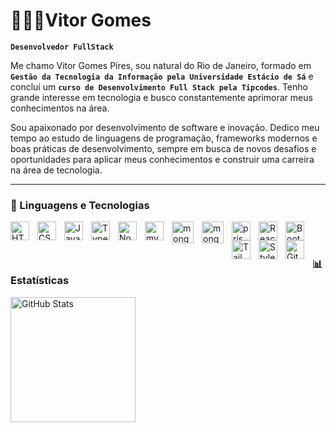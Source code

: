 # 👨🏽‍💻Vitor Gomes


**`Desenvolvedor FullStack`**

Me chamo Vitor Gomes Pires, sou natural do Rio de Janeiro, formado em **`Gestão da Tecnologia da Informação pela Universidade Estácio de Sá`** e concluí um **`curso de Desenvolvimento Full Stack pela Tipcodes`**. Tenho grande interesse em tecnologia e busco constantemente aprimorar meus conhecimentos na área.

Sou apaixonado por desenvolvimento de software e inovação. Dedico meu tempo ao estudo de linguagens de programação, frameworks modernos e boas práticas de desenvolvimento, sempre em busca de novos desafios e oportunidades para aplicar meus conhecimentos e construir uma carreira na área de tecnologia.

---

### 🤖 Linguagens e Tecnologias

<img 
    align="left" 
    alt="HTML"
    title="HTML" 
    width="30px" 
    style="padding-right: 10px;" 
    src="https://cdn.jsdelivr.net/gh/devicons/devicon@latest/icons/html5/html5-original.svg" 
/>
<img 
    align="left" 
    alt="CSS" 
    title="CSS"
    width="30px" 
    style="padding-right: 10px;" 
    src="https://cdn.jsdelivr.net/gh/devicons/devicon@latest/icons/css3/css3-original.svg" 
/>

<img 
    align="left" 
    alt="JavaScript" 
    title="JavaScript"
    width="30px" 
    style="padding-right: 10px;" 
    src="https://cdn.jsdelivr.net/gh/devicons/devicon@latest/icons/javascript/javascript-original.svg" 
/>
<img 
    align="left" 
    alt="TypeScript"
    title="TypeScript" 
    width="30px" 
    style="padding-right: 10px;" 
    src="https://cdn.jsdelivr.net/gh/devicons/devicon@latest/icons/typescript/typescript-original.svg" 
/>
<img align="left" alt="NodeJS" width="30px" style="padding-right:10px;" src="https://cdn.jsdelivr.net/gh/devicons/devicon/icons/nodejs/nodejs-original.svg" />
<img
        align="left"
        alt="mysql"
        title="mysql"
        width="30px"
        style="padding-right: 10px;"
        src="https://cdn.jsdelivr.net/gh/devicons/devicon@latest/icons/mysql/mysql-original-wordmark.svg" />
          
 <img 
      align="left"
      alt="mongodb"
      title="mongodb"
       width="35px"
      style="padding-right: 10px;"
       src="https://cdn.jsdelivr.net/gh/devicons/devicon@latest/icons/mongodb/mongodb-plain-wordmark.svg" />
       <img 
            align="left"
            alt="mongoose"
            title="mongoose"
            width="35px"
            style="padding-right: 10px;"
            src="https://cdn.jsdelivr.net/gh/devicons/devicon@latest/icons/mongoose/mongoose-original-wordmark.svg" />
             <img
             align="left"
             alt="prisma"
             title="prisma"
             width="30px"
             style="padding-right: 10px;"
             src="https://cdn.jsdelivr.net/gh/devicons/devicon@latest/icons/prisma/prisma-original.svg" />
          
          
<img 
    align="left" 
    alt="React"
    title="React" 
    width="30px" 
    style="padding-right: 10px;" 
    src="https://cdn.jsdelivr.net/gh/devicons/devicon@latest/icons/react/react-original.svg" 
/>
<img 
    align="left" 
    alt="Bootstrap"
    title="Bootstrap" 
    width="30px" 
    style="padding-right: 10px;" 
    src="https://cdn.jsdelivr.net/gh/devicons/devicon@latest/icons/bootstrap/bootstrap-original.svg" 
/>
<img 
    align="left" 
    alt="Tailwind" 
    title="Tailwind"
    width="30px" 
    style="padding-right: 10px;" 
    src="https://cdn.jsdelivr.net/gh/devicons/devicon@latest/icons/tailwindcss/tailwindcss-original.svg" 
/>
<img
  align="left"
  alt="Styled Components"
  title="Styled Components"
  width="30px"
  style="padding-right: 10px;"
  src="https://raw.githubusercontent.com/styled-components/brand/master/styled-components.png" />


<img 
    align="left" 
    alt="Git" 
    title="Git"
    width="30px" 
    style="padding-right: 10px;" 
    src="https://cdn.jsdelivr.net/gh/devicons/devicon@latest/icons/git/git-original.svg" 
/>


<br/>
<br/>

### 📊 Estatísticas

<p>
  <img 
    align="left" 
    alt="GitHub Stats" 
    height="200" 
    style="padding-right: 10px;" 
    src="https://github-readme-stats.vercel.app/api?username=vitor1112&show_icons=true&theme=tokyonight&include_all_commits=true&locale=pt-br" 
  />



</p>

